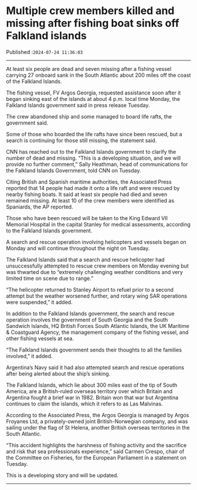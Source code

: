 # Multiple crew members killed and missing after fishing boat sinks off Falkland islands

Published :`2024-07-24 11:36:03`

---

At least six people are dead and seven missing after a fishing vessel carrying 27 onboard sank in the South Atlantic about 200 miles off the coast of the Falkland Islands.

The fishing vessel, FV Argos Georgia, requested assistance soon after it began sinking east of the islands at about 4 p.m. local time Monday, the Falkland Islands government said in press release Tuesday.

The crew abandoned ship and some managed to board life rafts, the government said.

Some of those who boarded the life rafts have since been rescued, but a search is continuing for those still missing, the statement said.

CNN has reached out to the Falkland Islands government to clarify the number of dead and missing. “This is a developing situation, and we will provide no further comment,” Sally Heathman, head of communications for the Falkland Islands Government, told CNN on Tuesday.

Citing British and Spanish maritime authorities, the Associated Press reported that 14 people had made it onto a life raft and were rescued by nearby fishing boats. It said at least six people had died and seven remained missing. At least 10 of the crew members were identified as Spaniards, the AP reported.

Those who have been rescued will be taken to the King Edward VII Memorial Hospital in the capital Stanley for medical assessments, according to the Falkland Islands government.

A search and rescue operation involving helicopters and vessels began on Monday and will continue throughout the night on Tuesday.

The Falkland Islands said that a search and rescue helicopter had unsuccessfully attempted to rescue crew members on Monday evening but was thwarted due to “extremely challenging weather conditions and very limited time on scene due to range.”

“The helicopter returned to Stanley Airport to refuel prior to a second attempt but the weather worsened further, and rotary wing SAR operations were suspended,” it added.

In addition to the Falkland Islands government, the search and rescue operation involves the government of South Georgia and the South Sandwich Islands, HQ British Forces South Atlantic Islands, the UK Maritime & Coastguard Agency, the management company of the fishing vessel, and other fishing vessels at sea.

“The Falkland Islands government sends their thoughts to all the families involved,” it added.

Argentina’s Navy said it had also attempted search and rescue operations after being alerted about the ship’s sinking.

The Falkland Islands, which lie about 300 miles east of the tip of South America, are a British-ruled overseas territory over which Britain and Argentina fought a brief war in 1982. Britain won that war but Argentina continues to claim the islands, which it refers to as Las Malvinas.

According to the Associated Press, the Argos Georgia is managed by Argos Froyanes Ltd, a privately-owned joint British-Norwegian company, and was sailing under the flag of St Helena, another British overseas territories in the South Atlantic.

“This accident highlights the harshness of fishing activity and the sacrifice and risk that sea professionals experience,” said Carmen Crespo, chair of the Committee on Fisheries, for the European Parliament in a statement on Tuesday.

This is a developing story and will be updated.

---

